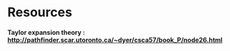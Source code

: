 # Resources

#### Taylor expansion theory : http://pathfinder.scar.utoronto.ca/~dyer/csca57/book_P/node26.html
